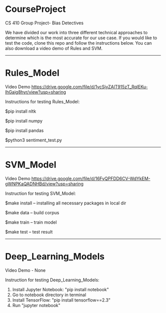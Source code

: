 # CourseProject
CS 410 Group Project- Bias Detectives

We have divided our work into three different technical approaches to determine which is the most accurate for our use case.  If you would like to test the code, clone this repo and follow the instructions below.  You can also download a video demo of Rules and SVM.  

------------------------------

# Rules_Model

Video Demo
https://drive.google.com/file/d/1ycSjyZAlT915zT_RqlEKu-lhGaig8hyr/view?usp=sharing 

Instructions for testing Rules_Model:

$pip install nltk

$pip install numpy

$pip install pandas

$python3 sentiment_test.py

------------------------------

# SVM_Model

Video Demo
https://drive.google.com/file/d/16FyQPFDD6CV-WdYkEM-gWNPKaQADNHBd/view?usp=sharing

Instruction for testing SVM_Model: 

$make install – installing all necessary packages in local dir 

$make data – build corpus 

$make train – train model 

$make test – test result  


------------------------------

# Deep_Learning_Models

Video Demo - None

Instruction for testing Deep_Learning_Models: 

1. Install Jupyter Notebook: "pip install notebook"
2. Go to notebook directory in terminal
3. Install TensorFlow: "pip install tensorflow==2.3"
4. Run "jupyter notebook"
